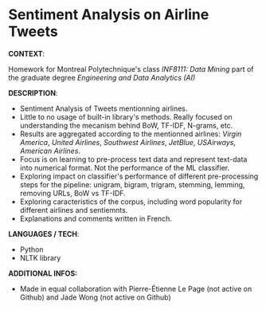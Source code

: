 # Sentiment Analysis on Airline Tweets

**CONTEXT**:

Homework for Montreal Polytechnique's class *INF8111: Data Mining* part of the graduate degree *Engineering and Data Analytics (AI)*

**DESCRIPTION**:
- Sentiment Analysis of Tweets mentionning airlines.
- Little to no usage of built-in library's methods. Really focused on understanding the mecanism behind BoW, TF-IDF, N-grams, etc.
- Results are aggregated according to the mentionned airlines: *Virgin America*, *United Airlines*, *Southwest Airlines*, *JetBlue*, *USAirways*, *American Airlines*.
- Focus is on learning to pre-process text data and represent text-data into numerical format. Not the performance of the ML classifier.
- Exploring impact on classifier's performance of different pre-processing steps for the pipeline: unigram, bigram, trigram, stemming, lemming, removing URLs, BoW vs TF-IDF.
- Exploring caracteristics of the corpus, including word popularity for different airlines and sentiemnts.
- Explanations and comments written in French.

**LANGUAGES / TECH**: 
- Python
- NLTK library

**ADDITIONAL INFOS:**
- Made in equal collaboration with Pierre-Étienne Le Page (not active on Github) and Jade Wong (not active on Github)
